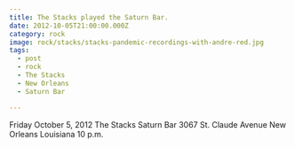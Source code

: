 ```yaml
---
title: The Stacks played the Saturn Bar.
date: 2012-10-05T21:00:00.000Z
category: rock
image: rock/stacks/stacks-pandemic-recordings-with-andre-red.jpg
tags:
  - post 
  - rock
  - The Stacks
  - New Orleans
  - Saturn Bar

---
```


Friday October 5, 2012
The Stacks
Saturn Bar
3067 St. Claude Avenue
New Orleans Louisiana
10 p.m.